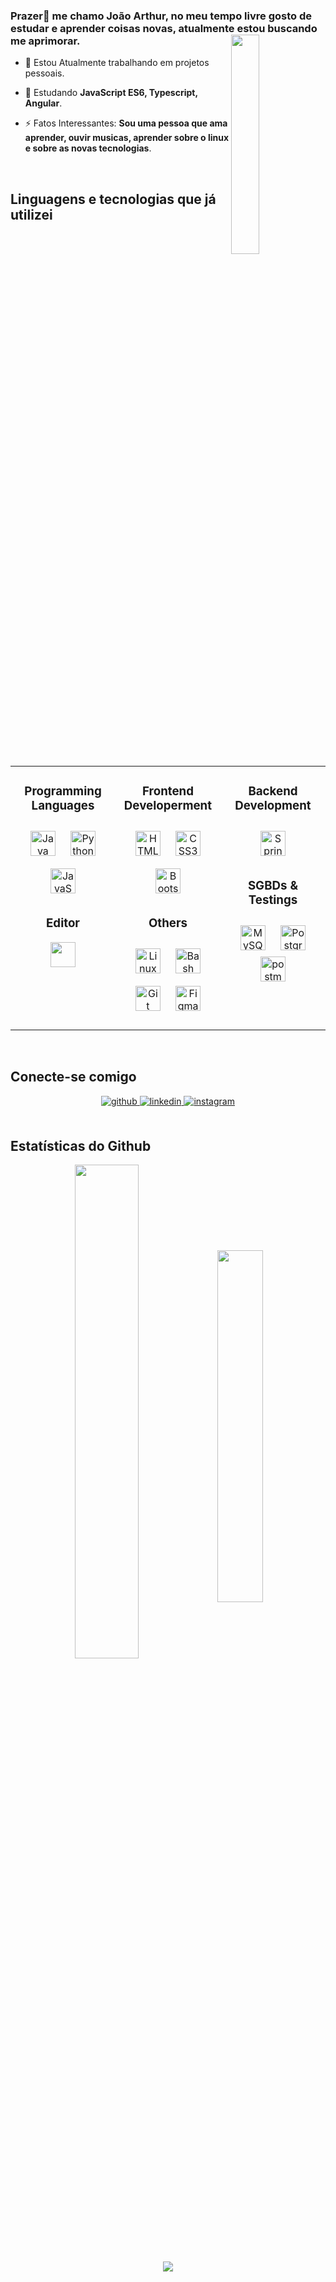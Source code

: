 


### <div  >Prazer👋 me chamo João Arthur, no meu tempo livre gosto de estudar e aprender coisas novas, atualmente estou buscando me aprimorar.<img src="https://c.tenor.com/2uyENRmiUt0AAAAC/coding.gif" width="30%" align="right" alt=""></div>
  

- 🔭 Estou Atualmente trabalhando em projetos pessoais.  
  

- 🌱 Estudando **JavaScript ES6, Typescript, Angular**.
  

- ⚡ Fatos Interessantes: **Sou uma pessoa que ama aprender, ouvir musicas, aprender sobre o linux e sobre as novas tecnologias**.
  

<br/>  



<h2 style="font-weight:bold;">Linguagens e tecnologias que já utilizei</h2>

<table valign="center"><tr><td valign="top"  width="33%">
<h3 style="font-weight:bold;" align="center">Programming Languages</h3>
<p align="center">
<img style="margin: 10px" src="https://profilinator.rishav.dev/skills-assets/java-original-wordmark.svg" alt="Java" height="40" />  
<img style="margin: 10px" src="https://profilinator.rishav.dev/skills-assets/python-original.svg" alt="Python" height="40" />  
<img style="margin: 10px" src="https://profilinator.rishav.dev/skills-assets/javascript-original.svg" alt="JavaScript" height="40" />  
<!--<img style="margin: 10px" src="https://profilinator.rishav.dev/skills-assets/typescript-original.svg" alt="TypeScript" height="40" />  -->
</p>
<h3 style="font-weight:bold;" align="center">Editor</h3>
<p align="center"> 
<a href="https://code.visualstudio.com/" > <img src="https://i.ibb.co/vBw3R3Q/Visual-Studio-Code.png" width="40" height="40"/> </a> <a href="https://replit.com/" > </p>
</td><td valign="top" width="33%">


<h3 style="font-weight:bold;" align="center">Frontend Developerment</h3>
<p align="center">
<img style="margin: 10px" src="https://profilinator.rishav.dev/skills-assets/html5-original-wordmark.svg" alt="HTML5" height="40" />  
<img style="margin: 10px" src="https://profilinator.rishav.dev/skills-assets/css3-original-wordmark.svg" alt="CSS3" height="40" />  
<img style="margin: 10px" src="https://profilinator.rishav.dev/skills-assets/bootstrap-plain.svg" alt="Bootstrap" height="40" />  
</p>
<h3 style="font-weight:bold;" align="center">Others</h3>
<p align="center">
<img style="margin: 10px" src="https://profilinator.rishav.dev/skills-assets/linux-original.svg" alt="Linux" height="40" />  
<img style="margin: 10px" src="https://profilinator.rishav.dev/skills-assets/gnu_bash-icon.svg" alt="Bash" height="40" />  
<img style="margin: 10px" src="https://profilinator.rishav.dev/skills-assets/git-scm-icon.svg" alt="Git" height="40" />  
<img style="margin: 10px" src="https://profilinator.rishav.dev/skills-assets/figma-icon.svg" alt="Figma" height="40" />  </p> 
</p>
</td><td valign="top" width="33%">
<h3 style="font-weight:bold;" align="center">Backend Development</h3>
<p align="center">
<img style="margin: 10px" src="https://profilinator.rishav.dev/skills-assets/springio-icon.svg" alt="Spring" height="40" />
<!--<img style="margin: 10px" src="https://profilinator.rishav.dev/skills-assets/nodejs-original-wordmark.svg" alt="Node.js" height="40" /> -->
</p>
<h3 style="font-weight:bold;" align="center">SGBDs & Testings</h3> 
<p align="center">
<img style="margin: 10px" src="https://profilinator.rishav.dev/skills-assets/mysql-original-wordmark.svg" alt="MySQL" height="40" />  
<img style="margin: 10px" src="https://profilinator.rishav.dev/skills-assets/postgresql-original-wordmark.svg" alt="PostgreSQL" height="40" />
<a href="https://postman.com" ><img src="https://www.vectorlogo.zone/logos/getpostman/getpostman-icon.svg" alt="postman" width="40" height="40"/> </a>
</p>
</td></tr></table>  

<br/>  


## Conecte-se comigo 
<div align="center">
<a href="https://github.com/0jafc0" target="_blank">
<img src=https://img.shields.io/badge/github-%2324292e.svg?&style=for-the-badge&logo=github&logoColor=white alt=github style="margin-bottom: 5px;" />
</a>
<a href="https://linkedin.com/in/ja-fc" target="_blank">
<img src=https://img.shields.io/badge/linkedin-%231E77B5.svg?&style=for-the-badge&logo=linkedin&logoColor=white alt=linkedin style="margin-bottom: 5px;" />
</a>
<a href="https://instagram.com/0jafc0" target="_blank">
<img src=https://img.shields.io/badge/instagram-%23000000.svg?&style=for-the-badge&logo=instagram&logoColor=white alt=instagram style="margin-bottom: 5px;" />
</a>  
</div>  
  

<br/>  


## Estatísticas do Github  
<div align="center">
<img src="https://github-readme-stats.vercel.app/api?username=0jafc0&show_icons=true&count_private=true&hide_border=true&theme=dracula" width="45%" align="center"/>
<img src="https://github-readme-stats.vercel.app/api/top-langs/?username=0jafc0&hide_border=true&layout=compact&theme=dracula" width="38%" align="center"/>
</div>  

<div align="center">
<img src="https://komarev.com/ghpvc/?username=0jafc0&color=red&style=flat-square" align="center" />
</div>  

<br />
